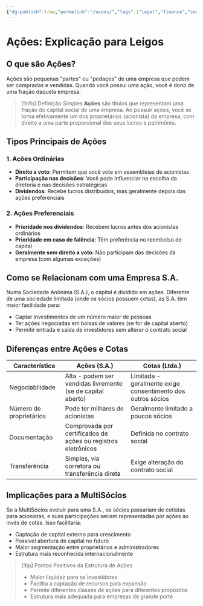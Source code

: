 ```yaml
---
{"dg-publish":true,"permalink":"/acoes/","tags":["legal","finance","corporate-structure","investment"]}
---
```



# Ações: Explicação para Leigos

## O que são Ações?

Ações são pequenas "partes" ou "pedaços" de uma empresa que podem ser compradas e vendidas. Quando você possui uma ação, você é dono de uma fração daquela empresa.

> [!info] Definição Simples
> **Ações** são títulos que representam uma fração do capital social de uma empresa. Ao possuir ações, você se torna efetivamente um dos proprietários (acionista) da empresa, com direito a uma parte proporcional dos seus lucros e patrimônio.

## Tipos Principais de Ações

### 1. Ações Ordinárias
- **Direito a voto**: Permitem que você vote em assembleias de acionistas
- **Participação nas decisões**: Você pode influenciar na escolha da diretoria e nas decisões estratégicas
- **Dividendos**: Recebe lucros distribuídos, mas geralmente depois das ações preferenciais

### 2. Ações Preferenciais
- **Prioridade nos dividendos**: Recebem lucros antes dos acionistas ordinários
- **Prioridade em caso de falência**: Têm preferência no reembolso de capital
- **Geralmente sem direito a voto**: Não participam das decisões da empresa (com algumas exceções)

## Como se Relacionam com uma Empresa S.A.

Numa Sociedade Anônima (S.A.), o capital é dividido em ações. Diferente de uma sociedade limitada (onde os sócios possuem cotas), as S.A. têm maior facilidade para:

- Captar investimentos de um número maior de pessoas
- Ter ações negociadas em bolsas de valores (se for de capital aberto)
- Permitir entrada e saída de investidores sem alterar o contrato social

## Diferenças entre Ações e Cotas

| **Característica**  | **Ações (S.A.)** | **Cotas (Ltda.)** |
|---------------------|------------------|-------------------|
| Negociabilidade     | Alta - podem ser vendidas livremente (se de capital aberto) | Limitada - geralmente exige consentimento dos outros sócios |
| Número de proprietários | Pode ter milhares de acionistas | Geralmente limitado a poucos sócios |
| Documentação        | Comprovada por certificados de ações ou registros eletrônicos | Definida no contrato social |
| Transferência       | Simples, via corretora ou transferência direta | Exige alteração do contrato social |

## Implicações para a MultiSócios

Se a MultiSócios evoluir para uma S.A., os sócios passariam de cotistas para acionistas, e suas participações seriam representadas por ações ao invés de cotas. Isso facilitaria:

- Captação de capital externo para crescimento
- Possível abertura de capital no futuro
- Maior segmentação entre proprietários e administradores
- Estrutura mais reconhecida internacionalmente

> [!tip] Pontos Positivos da Estrutura de Ações
> - Maior liquidez para os investidores
> - Facilita a captação de recursos para expansão
> - Permite diferentes classes de ações para diferentes propósitos
> - Estrutura mais adequada para empresas de grande porte
